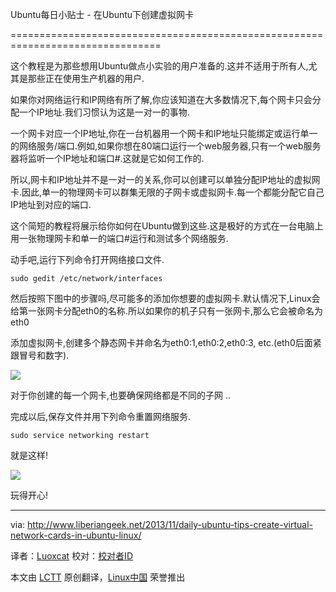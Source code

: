 Ubuntu每日小贴士 - 在Ubuntu下创建虚拟网卡

================================================================================

这个教程是为那些想用Ubuntu做点小实验的用户准备的.这并不适用于所有人,尤其是那些正在使用生产机器的用户.

如果你对网络运行和IP网络有所了解,你应该知道在大多数情况下,每个网卡只会分配一个IP地址.我们习惯认为这是一对一的事物.

一个网卡对应一个IP地址,你在一台机器用一个网卡和IP地址只能绑定或运行单一的网络服务/端口.例如,如果你想在80端口运行一个web服务器,只有一个web服务器将监听一个IP地址和端口#.这就是它如何工作的.

所以,网卡和IP地址并不是一对一的关系,你可以创建可以单独分配IP地址的虚拟网卡.因此,单一的物理网卡可以群集无限的子网卡或虚拟网卡.每一个都能分配它自己IP地址到对应的端口.

这个简短的教程将展示给你如何在Ubuntu做到这些.这是极好的方式在一台电脑上用一张物理网卡和单一的端口#运行和测试多个网络服务.

动手吧,运行下列命令打开网络接口文件.

    sudo gedit /etc/network/interfaces

然后按照下图中的步骤吗,尽可能多的添加你想要的虚拟网卡.默认情况下,Linux会给第一张网卡分配eth0的名称.所以如果你的机子只有一张网卡,那么它会被命名为eth0

添加虚拟网卡,创建多个静态网卡并命名为eth0:1,eth0:2,eth0:3, etc.(eth0后面紧跟冒号和数字).

![](http://www.liberiangeek.net/wp-content/uploads/2013/11/virtualnetworkcardubuntu.png)

对于你创建的每一个网卡,也要确保网络都是不同的子网 .. 

完成以后,保存文件并用下列命令重置网络服务.

    sudo service networking restart

就是这样!

![](http://www.liberiangeek.net/wp-content/uploads/2013/11/virtualnetworkcardubuntu1.png)

玩得开心!

--------------------------------------------------------------------------------

via: http://www.liberiangeek.net/2013/11/daily-ubuntu-tips-create-virtual-network-cards-in-ubuntu-linux/

译者：[Luoxcat](https://github.com/Luoxcat) 校对：[校对者ID](https://github.com/校对者ID)

本文由 [LCTT](https://github.com/LCTT/TranslateProject) 原创翻译，[Linux中国](http://linux.cn/) 荣誉推出
